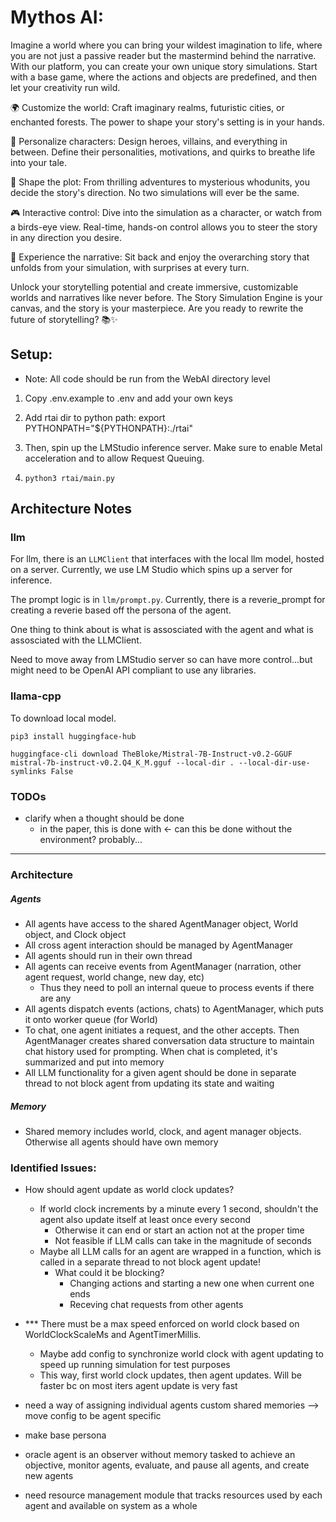 # Mythos AI:

Imagine a world where you can bring your wildest imagination to life, where you are not just a passive reader but the mastermind behind the narrative. With our platform, you can create your own unique story simulations. Start with a base game, where the actions and objects are predefined, and then let your creativity run wild.

🌍 Customize the world: Craft imaginary realms, futuristic cities, or enchanted forests. The power to shape your story's setting is in your hands.

👥 Personalize characters: Design heroes, villains, and everything in between. Define their personalities, motivations, and quirks to breathe life into your tale.

📜 Shape the plot: From thrilling adventures to mysterious whodunits, you decide the story's direction. No two simulations will ever be the same.

🎮 Interactive control: Dive into the simulation as a character, or watch from a birds-eye view. Real-time, hands-on control allows you to steer the story in any direction you desire.

📖 Experience the narrative: Sit back and enjoy the overarching story that unfolds from your simulation, with surprises at every turn.

Unlock your storytelling potential and create immersive, customizable worlds and narratives like never before. The Story Simulation Engine is your canvas, and the story is your masterpiece. Are you ready to rewrite the future of storytelling? 📚✨

## Setup:

- Note: All code should be run from the WebAI directory level

1) Copy .env.example to .env and add your own keys

2) Add rtai dir to python path:
    export PYTHONPATH="${PYTHONPATH}:./rtai"

4) Then, spin up the LMStudio inference server. Make sure to enable Metal acceleration and to allow Request Queuing.

5) `python3 rtai/main.py`

## Architecture Notes

### llm
For llm, there is an `LLMClient` that interfaces with the local llm model, hosted on a server. Currently, we use LM Studio which spins up a server for inference. 

The prompt logic is in `llm/prompt.py`. Currently, there is a reverie_prompt for creating a reverie based off the persona of the agent.

One thing to think about is what is assosciated with the agent and what is assosciated with the LLMClient.

Need to move away from LMStudio server so can have more control...but might need to be OpenAI API compliant to use any libraries.

### llama-cpp
To download local model.

`pip3 install huggingface-hub`

`huggingface-cli download TheBloke/Mistral-7B-Instruct-v0.2-GGUF mistral-7b-instruct-v0.2.Q4_K_M.gguf --local-dir . --local-dir-use-symlinks False
`

### TODOs
* clarify when a thought should be done 
    * in the paper, this is done with <- can this be done without the environment? probably...

-----------------------------------------------------------------------

### Architecture
##### Agents
- All agents have access to the shared AgentManager object, World object, and Clock object
- All cross agent interaction should be managed by AgentManager
- All agents should run in their own thread
- All agents can receive events from AgentManager (narration, other agent request, world change, new day, etc)
    - Thus they need to poll an internal queue to process events if there are any
- All agents dispatch events (actions, chats) to AgentManager, which puts it onto worker queue (for World)
- To chat, one agent initiates a request, and the other accepts. Then AgentManager creates shared conversation data structure
    to maintain chat history used for prompting. When chat is completed, it's summarized and put into memory
- All LLM functionality for a given agent should be done in separate thread to not block agent from updating its state and waiting

##### Memory
- Shared memory includes world, clock, and agent manager objects. Otherwise all agents should have own memory


### Identified Issues:
- How should agent update as world clock updates? 
  - If world clock increments by a minute every 1 second, shouldn't the agent also update itself at least once every second
    - Otherwise it can end or start an action not at the proper time
    - Not feasible if LLM calls can take in the magnitude of seconds
  - Maybe all LLM calls for an agent are wrapped in a function, which is called in a separate thread to not block agent update! 
    - What could it be blocking?
        - Changing actions and starting a new one when current one ends 
        - Receving chat requests from other agents
- *** There must be a max speed enforced on world clock based on WorldClockScaleMs and AgentTimerMillis.
    - Maybe add config to synchronize world clock with agent updating to speed up running simulation for test purposes
    - This way, first world clock updates, then agent updates. Will be faster bc on most iters agent update is very fast





- need a way of assigning individual agents custom shared memories --> move config to be agent specific
- make base persona
- oracle agent is an observer without memory tasked to achieve an objective, monitor agents, evaluate, and pause all agents, and create new agents
- need resource management module that tracks resources used by each agent and available on system as a whole 